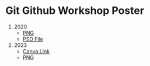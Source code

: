 # Git Github Workshop Poster
1. 2020
	- [PNG](./git-github-20.png)
	- [PSD File](./git-github-20.psd)
2. 2023
	- [Canva Link](https://www.canva.com/design/DAFYwtHiDIA/brAk8DXEQNNPvgehLunixQ/edit?utm_content=DAFYwtHiDIA&utm_campaign=designshare&utm_medium=link2&utm_source=sharebutton)
	- [PNG](./git-github-23.png)